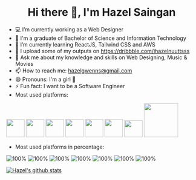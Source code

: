 ### <h1 style="text-align:center;">Hi there 👋, I'm Hazel Saingan</h1>

- 💻  I’m currently working as a Web Designer
- 🏫 I'm a graduate of Bachelor of Science and Information Technology
- 🌱 I’m currently learning ReactJS, Tailwind CSS and AWS
- 💼 I upload some of my outputs on https://dribbble.com/ihazelnuuttsss
- 💬 Ask me about my knowledge and skills on Web Designing, Music & Movies
- 📫 How to reach me: hazelgwenns@gmail.com
- 😄 Pronouns: I'm a girl 👩
- ⚡ Fun fact: I want to be a Software Engineer
- Most used platforms:

<img src="https://user-images.githubusercontent.com/25677690/133191093-2e77286a-5ba5-4d4e-8edc-240013d09beb.png" width="48"> <img src="https://user-images.githubusercontent.com/25677690/133191160-9acedab3-a271-4cd0-a283-028e65565675.png" width="48"> <img src="https://upload.wikimedia.org/wikipedia/commons/thumb/9/98/WordPress_blue_logo.svg/1024px-WordPress_blue_logo.svg.png" width="48"> <img src="https://user-images.githubusercontent.com/50510726/107741936-20be4700-6d34-11eb-96c3-7322fdb825cd.png" width="48"> <img src="https://upload.wikimedia.org/wikipedia/commons/thumb/a/af/Adobe_Photoshop_CC_icon.svg/1200px-Adobe_Photoshop_CC_icon.svg.png" width="48"> <img src="https://upload.wikimedia.org/wikipedia/commons/thumb/f/fb/Adobe_Illustrator_CC_icon.svg/2101px-Adobe_Illustrator_CC_icon.svg.png" width="48"> <img src="https://upload.wikimedia.org/wikipedia/commons/3/33/Figma-logo.svg" width="48" height="45">  <img src="https://wikitech-static.wikimedia.org/w/images/wikitech/8/8e/Mysql_logo.png" width="90">

- Most used platforms in percentage:

![100%](https://progress-bar.dev/90/?title=HTML/CSS&width=120&color=babaca&suffix=%) ![100%](https://progress-bar.dev/90/?title=Wordpress&width=120&color=babaca&suffix=%) ![100%](https://progress-bar.dev/80/?title=Javascript&width=120&color=babaca&suffix=%) ![100%](https://progress-bar.dev/90/?title=Photoshop&width=120&color=babaca&suffix=%) ![100%](https://progress-bar.dev/90/?title=Illustrator&width=120&color=babaca&suffix=%) ![100%](https://progress-bar.dev/90/?title=Figma&width=120&color=babaca&suffix=%) ![100%](https://progress-bar.dev/70/?title=MySQL&width=120&color=babaca&suffix=%) 

[![Hazel's github stats](https://github-readme-stats.vercel.app/api?username=ihazelnuts)](https://github.com/ihazelnuts/github-readme-stats)



